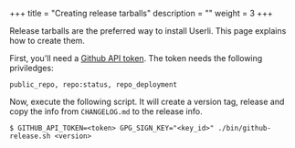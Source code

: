 +++
title = "Creating release tarballs"
description = ""
weight = 3
+++

Release tarballs are the preferred way to install Userli. This page explains how to create them.
<!--more-->

First, you'll need a [Github API token](https://github.com/settings/tokens).
The token needs the following priviledges:

    public_repo, repo:status, repo_deployment

Now, execute the following script. It will create a version tag, release and
copy the info from `CHANGELOG.md` to the release info.

    $ GITHUB_API_TOKEN=<token> GPG_SIGN_KEY="<key_id>" ./bin/github-release.sh <version>

